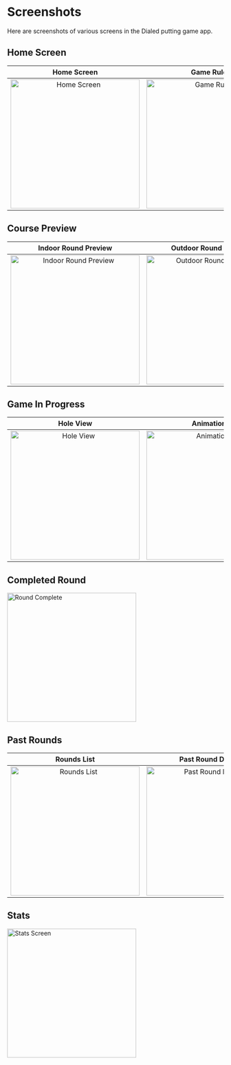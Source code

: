 # Screenshots

Here are screenshots of various screens in the Dialed putting game app.

## Home Screen

|                     Home Screen                      |                        Game Rules                         |
| :--------------------------------------------------: | :-------------------------------------------------------: |
| <img src="./home.png" width="300" alt="Home Screen"> | <img src="./game-rules.png" width="300" alt="Game Rules"> |

## Course Preview

|                             Indoor Round Preview                              |                              Outdoor Round Preview                              |
| :---------------------------------------------------------------------------: | :-----------------------------------------------------------------------------: |
| <img src="./indoor-round-preview.png" width="300" alt="Indoor Round Preview"> | <img src="./outdoor-round-preview.png" width="300" alt="Outdoor Round Preview"> |

## Game In Progress

|                     Hole View                      |                        Animations                         |                              Scorecard During Game                              |
| :------------------------------------------------: | :-------------------------------------------------------: | :-----------------------------------------------------------------------------: |
| <img src="./hole.png" width="300" alt="Hole View"> | <img src="./animations.gif" width="300" alt="Animations"> | <img src="./scorecard-in-progress.png" width="300" alt="Scorecard In Progress"> |

## Completed Round

<img src="./round-complete.png" width="300" alt="Round Complete">

## Past Rounds

|                      Rounds List                       |                        Past Round Details                         |
| :----------------------------------------------------: | :---------------------------------------------------------------: |
| <img src="./rounds.png" width="300" alt="Rounds List"> | <img src="./past-round.png" width="300" alt="Past Round Details"> |

## Stats

<img src="./stats.png" width="300" alt="Stats Screen">
